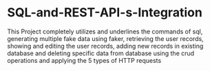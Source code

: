 # SQL-and-REST-API-s-Integration
This Project completely utilizes and underlines the commands of sql, generating multiple fake data using faker, retrieving the user records, showing and editing the user records, adding new records in existing database and deleting specific data from database using the crud operations and applying the 5 types of HTTP requests 
